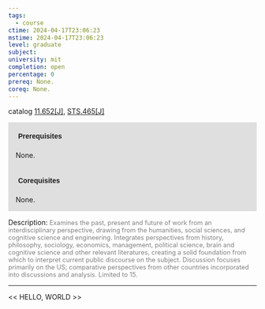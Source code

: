 ```yaml
---
tags:
  - course
ctime: 2024-04-17T23:06:23
mstime: 2024-04-17T23:06:23
level: graduate
subject: 
university: mit
completion: open
percentage: 0
prereq: None.
coreq: None.
---
```


catalog [11.652[J]](http://student.mit.edu/catalog/m11c.html#11.652), [STS.465[J]](http://student.mit.edu/catalog/mSTSb.html#STS.465)

<span style="display: block; padding: 15px; background-color: rgb(100, 100, 100, 0.2);"><font id="m_prereq617_0" style="display: block; font-family: Arial, sans-serif; font-weight: bold; padding: 5px">Prerequisites</font><br><span id="prereq617_0">None.</span></span>
<span style="display: block; padding: 15px; background-color: rgb(100, 100, 100, 0.2);"><font id="m_coreq617_0" style="display: block; font-family: Arial, sans-serif; font-weight: bold; padding: 5px">Corequisites</font><br><span id="coreq617_0">None.</span></span>

<font style="">Description:</font>
<font style="color: grey; font-size: 0.8rem;">Examines the past, present and future of work from an interdisciplinary perspective, drawing from the humanities, social sciences, and cognitive science and engineering. Integrates perspectives from history, philosophy, sociology, economics, management, political science, brain and cognitive science and other relevant literatures, creating a solid foundation from which to interpret current public discourse on the subject. Discussion focuses primarily on the US; comparative perspectives from other countries incorporated into discussions and analysis. Limited to 15.</font>



---

<< HELLO, WORLD >>
